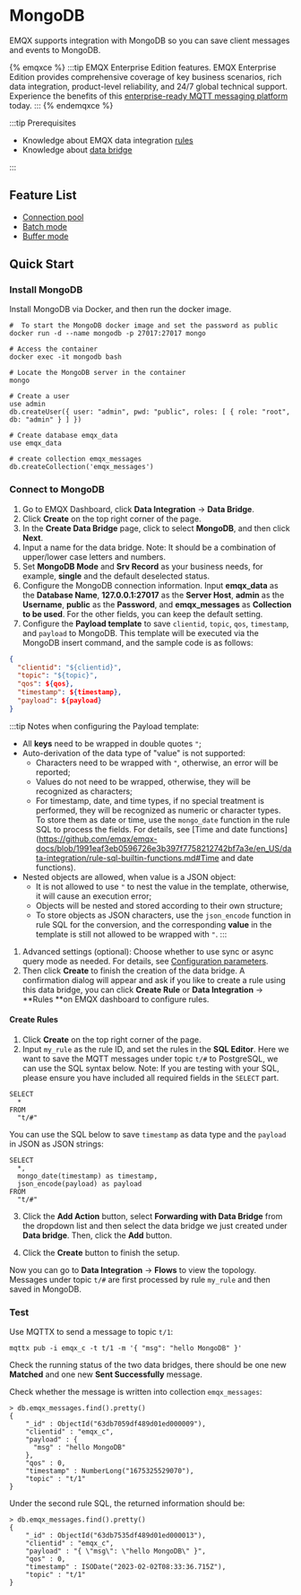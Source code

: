 # MongoDB

EMQX supports integration with MongoDB so you can save client messages and events to MongoDB.

{% emqxce %}
:::tip
EMQX Enterprise Edition features. EMQX Enterprise Edition provides comprehensive coverage of key business scenarios, rich data integration, product-level reliability, and 24/7 global technical support. Experience the benefits of this [enterprise-ready MQTT messaging platform](https://www.emqx.com/en/try?product=enterprise) today.
:::
{% endemqxce %}

:::tip Prerequisites

- Knowledge about EMQX data integration [rules](./rules.md)
- Knowledge about [data bridge](./data-bridges.md)

:::

## Feature List

- [Connection pool](./data-bridges.md#连接池)
- [Batch mode](./data-bridges.md#批量模式)
- [Buffer mode](./data-bridges.md#缓存队列)

## Quick Start

### Install MongoDB

Install MongoDB via Docker, and then run the docker image. 

```
#  To start the MongoDB docker image and set the password as public
docker run -d --name mongodb -p 27017:27017 mongo

# Access the container
docker exec -it mongodb bash

# Locate the MongoDB server in the container
mongo

# Create a user
use admin
db.createUser({ user: "admin", pwd: "public", roles: [ { role: "root", db: "admin" } ] })

# Create database emqx_data
use emqx_data

# create collection emqx_messages
db.createCollection('emqx_messages')
```

### Connect to MongoDB

1. Go to EMQX Dashboard, click **Data Integration** -> **Data Bridge**.
2. Click **Create** on the top right corner of the page.
3. In the **Create Data Bridge** page, click to select **MongoDB**, and then click **Next**.
4. Input a name for the data bridge. Note: It should be a combination of upper/lower case letters and numbers.
5. Set **MongoDB Mode**  and **Srv Record** as your business needs, for example, **single** and the default deselected status. 
6. Configure the MongoDB connection information. Input **emqx_data** as the **Database Name**, **127.0.0.1:27017** as the **Server Host**, **admin** as the **Username**, **public** as the **Password**, and **emqx_messages** as **Collection to be used**. For the other fields, you can keep the default setting. 
7. Configure the **Payload template** to save `clientid`, `topic`, `qos`,  `timestamp`, and `payload` to MongoDB. This template will be executed via the MongoDB insert command, and the sample code is as follows:

```json
{
  "clientid": "${clientid}",
  "topic": "${topic}",
  "qos": ${qos},
  "timestamp": ${timestamp},
  "payload": ${payload}
}
```

:::tip Notes when configuring the Payload template:

- All **keys** need to be wrapped in double quotes `"`;
- Auto-derivation of the data type of "value" is not supported:
  - Characters need to be wrapped with `"`, otherwise, an error will be reported;
  - Values do not need to be wrapped, otherwise, they will be recognized as characters;
  - For timestamp, date, and time types, if no special treatment is performed, they will be recognized as numeric or character types. To store them as date or time, use the `mongo_date` function in the rule SQL to process the fields. For details, see [Time and date functions](https://github.com/emqx/emqx-docs/blob/1991eaf3eb0596726e3b397f7758212742bf7a3e/en_US/data-integration/rule-sql-builtin-functions.md#Time and date functions). 
-  Nested objects are allowed, when value is a JSON object:
    - It is not allowed to use `"` to nest the value in the template, otherwise, it will cause an execution error;
    - Objects will be nested and stored according to their own structure;
    - To store objects as JSON characters, use the `json_encode` function in rule SQL for the conversion, and the corresponding **value** in the template is still not allowed to be wrapped with `"`. 
    :::

1. Advanced settings (optional):  Choose whether to use sync or async query mode as needed. For details, see [Configuration parameters](#Configuration).
2. Then click **Create** to finish the creation of the data bridge. A confirmation dialog will appear and ask if you like to create a rule using this data bridge, you can click **Create Rule** or **Data Integration** -> **Rules **on EMQX dashboard to configure rules.

#### Create Rules

1. Click **Create** on the top right corner of the page.
2. Input `my_rule` as the rule ID, and set the rules in the **SQL Editor**. Here we want to save the MQTT messages under topic `t/#`  to PostgreSQL, we can use the SQL syntax below. Note: If you are testing with your SQL, please ensure you have included all required fields in the `SELECT` part. 

```
SELECT
  *
FROM
  "t/#"
```

You can use the SQL below to save `timestamp` as data type and the `payload`  in JSON as JSON strings:

```
SELECT
  *,
  mongo_date(timestamp) as timestamp,
  json_encode(payload) as payload
FROM
  "t/#"
```

3. Click the **Add Action** button, select **Forwarding with Data Bridge** from the dropdown list and then select the data bridge we just created under **Data bridge**. Then, click the **Add** button. 

4. Click the **Create** button to finish the setup. 

Now you can go to **Data Integration** -> **Flows** to view the topology. Messages under topic `t/#` are first processed by rule  `my_rule`  and then saved in MongoDB. 

### Test

Use MQTTX  to send a message to topic  `t/1`:

```
mqttx pub -i emqx_c -t t/1 -m '{ "msg": "hello MongoDB" }'
```

Check the running status of the two data bridges, there should be one new **Matched** and one new **Sent Successfully** message.

Check whether the message is written into collection `emqx_messages`:

```
> db.emqx_messages.find().pretty()
{
    "_id" : ObjectId("63db7059df489d01ed000009"),
    "clientid" : "emqx_c",
    "payload" : {
      "msg" : "hello MongoDB"
    },
    "qos" : 0,
    "timestamp" : NumberLong("1675325529070"),
    "topic" : "t/1"
}
```

Under the second rule SQL, the returned information should be: 

```
> db.emqx_messages.find().pretty()
{
    "_id" : ObjectId("63db7535df489d01ed000013"),
    "clientid" : "emqx_c",
    "payload" : "{ \"msg\": \"hello MongoDB\" }",
    "qos" : 0,
    "timestamp" : ISODate("2023-02-02T08:33:36.715Z"),
    "topic" : "t/1"
}
```
